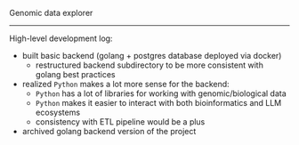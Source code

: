 Genomic data explorer

---

High-level development log:
* built basic backend (golang + postgres database deployed via docker)
    * restructured backend subdirectory to be more consistent with golang best practices
* realized `Python` makes a lot more sense for the backend:
    * `Python` has a lot of libraries for working with genomic/biological data
    * `Python` makes it easier to interact with both bioinformatics and LLM ecosystems
    * consistency with ETL pipeline would be a plus
* archived golang backend version of the project
